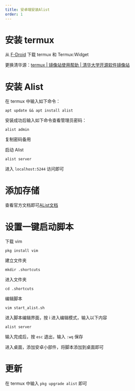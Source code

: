 ```yaml
---
title: 安卓端安装Alist
order: 1
---
```


# 安装 termux

从 [F-Droid](https://search.f-droid.org/?q=termux) 下载 termux 和 Termux:Widget

更换清华源：[termux | 镜像站使用帮助 | 清华大学开源软件镜像站](https://mirrors.tuna.tsinghua.edu.cn/help/termux/)

# 安装 Alist

在 termux 中输入如下命令：
```
apt update && apt install alist
```

安装成功后输入如下命令查看管理员密码：
```
alist admin
```

复制密码备用

启动 Alist

```
alist server
```

进入 `localhost:5244` 访问即可

# 添加存储

查看官方文档即可[AList文档](https://alist.nn.ci/zh/)

# 设置一键启动脚本

下载 vim
```
pkg install vim
```

建立文件夹
```
mkdir .shortcuts
```

进入文件夹
```
cd .shortcuts
```

编辑脚本
```
vim start_alist.sh
```

进入脚本编辑界面，按 i 进入编辑模式，输入以下内容
```
alist server
```

输入完成后，按 `esc` 退出，输入 `:wq` 保存

进入桌面，添加安卓小部件，将脚本添加到桌面即可

# 更新

在 termux 中输入 `pkg upgrade alist` 即可

